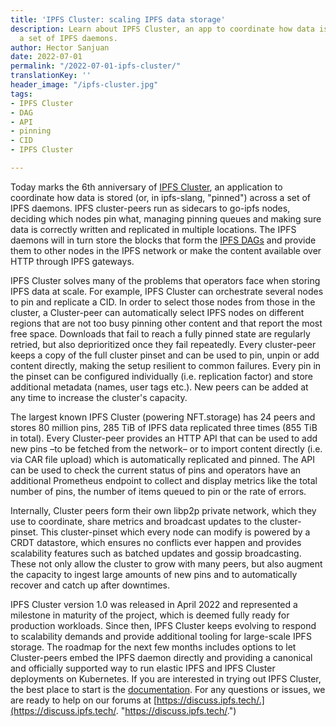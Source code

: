 ```yaml
---
title: 'IPFS Cluster: scaling IPFS data storage'
description: Learn about IPFS Cluster, an app to coordinate how data is pinned across
  a set of IPFS daemons.
author: Hector Sanjuan
date: 2022-07-01
permalink: "/2022-07-01-ipfs-cluster/"
translationKey: ''
header_image: "/ipfs-cluster.jpg"
tags:
- IPFS Cluster
- DAG
- API
- pinning
- CID
- IPFS Cluster

---
```

Today marks the 6th anniversary of [IPFS Cluster](https://ipfscluster.io/), an application to coordinate how data is stored (or, in ipfs-slang, "pinned") across a set of IPFS daemons. IPFS cluster-peers run as sidecars to go-ipfs nodes, deciding which nodes pin what, managing pinning queues and making sure data is correctly written and replicated in multiple locations. The IPFS daemons will in turn store the blocks that form the [IPFS DAGs](https://docs.ipfs.tech/concepts/merkle-dag/) and provide them to other nodes in the IPFS network or make the content available over HTTP through IPFS gateways.

IPFS Cluster solves many of the problems that operators face when storing IPFS data at scale. For example, IPFS Cluster can orchestrate several nodes to pin and replicate a CID. In order to select those nodes from those in the cluster, a Cluster-peer can automatically select IPFS nodes on different regions that are not too busy pinning other content and that report the most free space. Downloads that fail to reach a fully pinned state are regularly retried, but also deprioritized once they fail repeatedly. Every cluster-peer keeps a copy of the full cluster pinset and can be used to pin, unpin or add content directly, making the setup resilient to common failures. Every pin in the pinset can be configured individually (i.e. replication factor) and store additional metadata (names, user tags etc.). New peers can be added at any time to increase the cluster's capacity.

The largest known IPFS Cluster (powering NFT.storage) has 24 peers and stores 80 million pins, 285 TiB of IPFS data replicated three times (855 TiB in total). Every Cluster-peer provides an HTTP API that can be used to add new pins –to be fetched from the network– or to import content directly (i.e. via CAR file upload) which is automatically replicated and pinned. The API can be used to check the current status of pins and operators have an additional Prometheus endpoint to collect and display metrics like the total number of pins, the number of items queued to pin or the rate of errors.

Internally, Cluster peers form their own libp2p private network, which they use to coordinate, share metrics and broadcast updates to the cluster-pinset. This cluster-pinset which every node can modify is powered by a CRDT datastore, which ensures no conflicts ever happen and provides scalability features such as batched updates and gossip broadcasting. These not only allow the cluster to grow with many peers, but also augment the capacity to ingest large amounts of new pins and to automatically recover and catch up after downtimes.

IPFS Cluster version 1.0 was released in April 2022 and represented a milestone in maturity of the project, which is deemed fully ready for production workloads. Since then, IPFS Cluster keeps evolving to respond to scalability demands and provide additional tooling for large-scale IPFS storage. The roadmap for the next few months includes options to let Cluster-peers embed the IPFS daemon directly and providing a canonical and officially supported way to run elastic IPFS and IPFS Cluster deployments on Kubernetes. If you are interested in trying out IPFS Cluster, the best place to start is the [documentation](https://ipfscluster.io/documentation/). For any questions or issues, we are ready to help on our forums at [https://discuss.ipfs.tech/.](https://discuss.ipfs.tech/. "https://discuss.ipfs.tech/.")